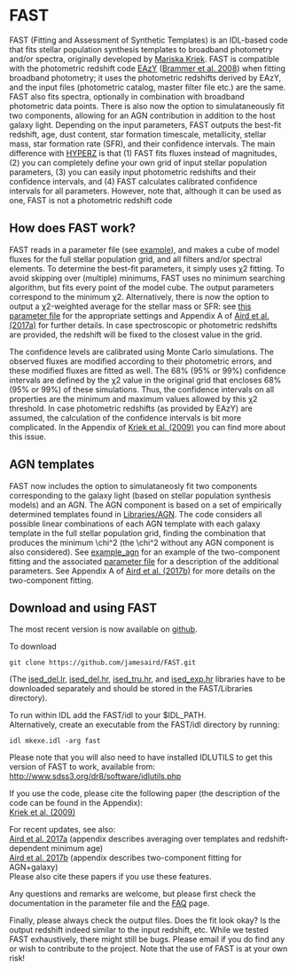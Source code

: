 # FAST
FAST (Fitting and Assessment of Synthetic Templates) is an IDL-based code that fits stellar population synthesis templates to broadband photometry and/or spectra, originally developed by [Mariska Kriek](http://w.astro.berkeley.edu/~mariska/Home.html). FAST is compatible with the photometric redshift code [EAzY](http://www.astro.yale.edu/eazy/) ([Brammer et al. 2008](http://adsabs.harvard.edu/abs/2008arXiv0807.1533B)) when fitting broadband photometry; it uses the photometric redshifts derived by EAzY, and the input files (photometric catalog, master filter file etc.) are the same. FAST also fits spectra, optionally in combination with broadband photometric data points. There is also now the option to simulataneously fit two components, allowing for an AGN contribution in addition to the host galaxy light. Depending on the input parameters, FAST outputs the best-fit redshift, age, dust content, star formation timescale, metallicity, stellar mass, star formation rate (SFR), and their confidence intervals. The main difference with [HYPERZ](http://webast.ast.obs-mip.fr/hyperz/) is that (1) FAST fits fluxes instead of magnitudes, (2) you can completely define your own grid of input stellar population parameters, (3) you can easily input photometric redshifts and their confidence intervals, and (4) FAST calculates calibrated confidence intervals for all parameters. However, note that, although it can be used as one, FAST is not a photometric redshift code 

## How does FAST work?

FAST reads in a parameter file (see [example](example_phot/fast.param)), and makes a cube of model fluxes for the full stellar population grid, and all filters and/or spectral elements. To determine the best-fit parameters, it simply uses χ2 fitting. To avoid skipping over (multiple) minimums, FAST uses no minimum searching algorithm, but fits every point of the model cube. 
The output parameters correspond to the minimum χ2. 
Alternatively, there is now the option to output a χ2-weighted average for the stellar mass or SFR: see [this parameter file](example_agn/fast.param) for the appropriate settings and Appendix A of [Aird et al. (2017a)](http://adsabs.harvard.edu/abs/2017MNRAS.465.3390A) for further details. 
In case spectroscopic or photometric redshifts are provided, the redshift will be fixed to the closest value in the grid.

The confidence levels are calibrated using Monte Carlo simulations. The observed fluxes are modified according to their photometric errors, and these modified fluxes are fitted as well. The 68% (95% or 99%) confidence intervals are defined by the χ2 value in the original grid that encloses 68% (95% or 99%) of these simulations. Thus, the confidence intervals on all properties are the minimum and maximum values allowed by this χ2 threshold. In case photometric redshifts (as provided by EAzY) are assumed, the calculation of the confidence intervals is bit more complicated. In the Appendix of [Kriek et al. (2009)](http://adsabs.harvard.edu/abs/2009ApJ...700..221K) you can find more about this issue.

## AGN templates

FAST now includes the option to simulataneosly fit two components corresponding to the galaxy light (based on stellar population synthesis models) and an AGN. The AGN component is based on a set of empirically determined templates found in [Libraries/AGN](Libraries/AGN). The code considers all possible linear combinations of each AGN template with each galaxy template in the full stellar population grid, finding the combination that produces the minimum \chi^2 (the \chi^2 without any AGN component is also considered). See [example_agn](example_agn) for an example of the two-component fitting and the associated [parameter file](example_agn/fast.param) for a description of the additional parameters. See Appendix A of [Aird et al. (2017b)](https://arxiv.org/abs/1705.01132) for more details on the two-component fitting.  


## Download and using FAST

The most recent version is now available on [github](https://github.com/jamesaird/FAST).

To download
```
git clone https://github.com/jamesaird/FAST.git
```
(The 
[ised_del.lr](http://pepper.astro.berkeley.edu/~mariska/FAST_Libraries/ised_del.lr.tar.gz), 
[ised_del.hr](http://pepper.astro.berkeley.edu/~mariska/FAST_Libraries/ised_del.hr.tar.gz), 
[ised_tru.hr](http://pepper.astro.berkeley.edu/~mariska/FAST_Libraries/ised_tru.hr.tar.gz), 
and 
[ised_exp.hr](http://pepper.astro.berkeley.edu/~mariska/FAST_Libraries/ised_exp.hr.tar.gz)
libraries have to be downloaded separately and should be stored in the FAST/Libraries directory).

To run within IDL add the FAST/idl to your $IDL_PATH.  
Alternatively, create an executable from the FAST/idl directory by running:
```
idl mkexe.idl -arg fast
```

Please note that you will also need to have installed IDLUTILS to get this version of FAST to work, available
from: http://www.sdss3.org/dr8/software/idlutils.php

If you use the code, please cite the following paper (the description of the code can be found in the Appendix):  
[Kriek et al. (2009)](http://adsabs.harvard.edu/abs/2009ApJ...700..221K)

For recent updates, see also:  
[Aird et al. 2017a](http://adsabs.harvard.edu/abs/2017MNRAS.465.3390A) (appendix describes averaging over templates and redshift-dependent minimum age)  
[Aird et al. 2017b](https://arxiv.org/abs/1705.01132) (appendix describes two-component fitting for AGN+galaxy)  
Please also cite these papers if you use these features.

Any questions and remarks are welcome, but please first check the documentation in the parameter file and the [FAQ](FAQ.md) page.

Finally, please always check the output files. Does the fit look okay? Is the output redshift indeed similar to the input redshift, etc. While we tested FAST exhaustively, there might still be bugs. Please email if you do find any or wish to contribute to the project. Note that the use of FAST is at your own risk!

